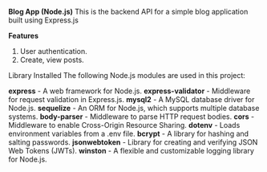 **Blog App (Node.js)**
This is the backend API for a simple blog application built using Express.js

**Features**
1. User authentication.
2. Create, view posts.

Library Installed
The following Node.js modules are used in this project:

**express**  - A web framework for Node.js.
**express-validator**  - Middleware for request validation in Express.js.
**mysql2**  - A MySQL database driver for Node.js.
**sequelize**  - An ORM for Node.js, which supports multiple database systems.
**body-parser**  - Middleware to parse HTTP request bodies.
**cors**  - Middleware to enable Cross-Origin Resource Sharing.
**dotenv**  - Loads environment variables from a .env file.
**bcrypt**  - A library for hashing and salting passwords.
**jsonwebtoken**  - Library for creating and verifying JSON Web Tokens (JWTs).
**winston**  - A flexible and customizable logging library for Node.js.
